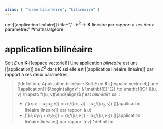 ```yaml
---
alias: [ "forme bilinéaire", "bilinéaire" ]
---
```

up::[[application linéaire]]
title::"$f: E^{2} \to \mathbf{K}$ linéaire par rapport à ses deux paramètres"
#maths/algèbre 
# application bilinéaire
Soit $E$ un $\mathbf{K}$-[[espace vectoriel]]
Une application *bilinéaire* est une [[application]] de $E^{2}$ dans $\mathbf{K}$ ssi elle est [[application linéaire|linéaire]] par rapport à ses deux paramètres.

> [!definition] Application bilinéaire
> Soit $E$ un $\mathbf{K}$-[[espace vectoriel]]
> une [[application]] $\begin{align}f : & \mathbf{E}^{2} \to \mathbf{K}\ &(u, v) \mapsto f((u, v))\end{align}$
> $f$ est _bilinéaire_ ssi :
>  - $f((a_{1}u_{1} + a_{2}u_{2}; v)) = a_{1}f((u_{1}, v))+a_{2}f((u_{2}, v))$ ([[application linéaire|linéaire]] par rapport à $u$)
>  - $f((u; a_{1}v_{1}+a_{2}v_{2})) = a_{1}f((u, v_{1}))+a_{2}f((u,v_{2}))$ ([[application linéaire|linéaire]] par rapport à $v$)
^definition

